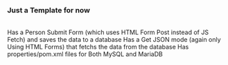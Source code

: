 ### Just a Template for now
<br>
Has a Person Submit Form (which uses HTML Form Post instead of JS Fetch) and saves the data to a database
Has a Get JSON mode (again only Using HTML Forms) that fetchs the data from the database
Has properties/pom.xml files for Both MySQL and MariaDB
